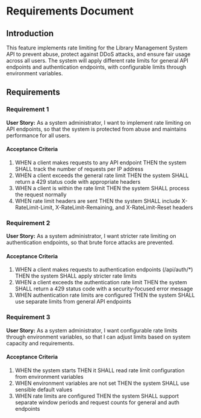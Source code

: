 # Requirements Document

## Introduction

This feature implements rate limiting for the Library Management System API to prevent abuse, protect against DDoS attacks, and ensure fair usage across all users. The system will apply different rate limits for general API endpoints and authentication endpoints, with configurable limits through environment variables.

## Requirements

### Requirement 1

**User Story:** As a system administrator, I want to implement rate limiting on API endpoints, so that the system is protected from abuse and maintains performance for all users.

#### Acceptance Criteria

1. WHEN a client makes requests to any API endpoint THEN the system SHALL track the number of requests per IP address
2. WHEN a client exceeds the general rate limit THEN the system SHALL return a 429 status code with appropriate headers
3. WHEN a client is within the rate limit THEN the system SHALL process the request normally
4. WHEN rate limit headers are sent THEN the system SHALL include X-RateLimit-Limit, X-RateLimit-Remaining, and X-RateLimit-Reset headers

### Requirement 2

**User Story:** As a system administrator, I want stricter rate limiting on authentication endpoints, so that brute force attacks are prevented.

#### Acceptance Criteria

1. WHEN a client makes requests to authentication endpoints (/api/auth/*) THEN the system SHALL apply stricter rate limits
2. WHEN a client exceeds the authentication rate limit THEN the system SHALL return a 429 status code with a security-focused error message
3. WHEN authentication rate limits are configured THEN the system SHALL use separate limits from general API endpoints

### Requirement 3

**User Story:** As a system administrator, I want configurable rate limits through environment variables, so that I can adjust limits based on system capacity and requirements.

#### Acceptance Criteria

1. WHEN the system starts THEN it SHALL read rate limit configuration from environment variables
2. WHEN environment variables are not set THEN the system SHALL use sensible default values
3. WHEN rate limits are configured THEN the system SHALL support separate window periods and request counts for general and auth endpoints